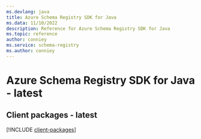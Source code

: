 ```yaml
---
ms.devlang: java
title: Azure Schema Registry SDK for Java
ms.data: 11/10/2022
description: Reference for Azure Schema Registry SDK for Java
ms.topic: reference
author: conniey
ms.service: schema-registry
ms.author: conniey
---
```

# Azure Schema Registry SDK for Java - latest

## Client packages - latest
[!INCLUDE [client-packages](schema-registry-client-index.md)]
